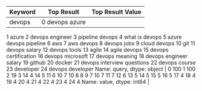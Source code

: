 | Keyword | Top Result | Top Result Value |
| ---- | ---- | ---- |
| devops | 0                   devops azure |  |
1                          azure
2                devops engineer
3                pipeline devops
4                 what is devops
5          azure devops pipeline
6                            aws
7                     aws devops
8                    devops jobs
9                   cloud devops
10                           git
11                 devops salary
12                  devops tools
13                         agile
14                  agile devops
15          devops certification
16              devops microsoft
17                devops meaning
18        devops engineer salary
19                        github
20                        docker
21    devops interview questions
22                 devops course
23                     developer
24              devops developer
Name: query, dtype: object | 0     100
1     100
2      19
3      14
4      14
5      11
6      10
7      10
8       8
9       7
10      7
11      7
12      6
13      5
14      5
15      5
16      5
17      4
18      4
19      4
20      4
21      4
22      4
23      4
24      4
Name: value, dtype: int64 |